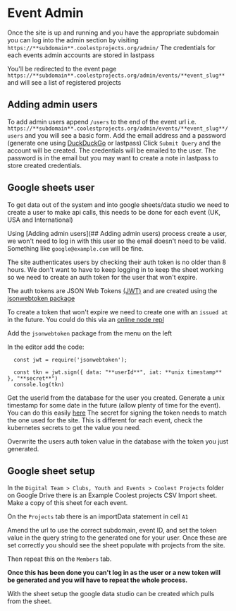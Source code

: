 # Event Admin

Once the site is up and running and you have the appropriate subdomain you can log into the admin section by visiting `https://**subdomain**.coolestprojects.org/admin/`
The credentials for each events admin accounts are stored in lastpass

You'll be redirected to the event page `https://**subdomain**.coolestprojects.org/admin/events/**event_slug**` and will see a list of registered projects

## Adding admin users

To add admin users append `/users` to the end of the event url i.e. `https://**subdomain**.coolestprojects.org/admin/events/**event_slug**/users` and you will see a basic form.
Add the email address and a password (generate one using [DuckDuckGo](https://duckduckgo.com/?q=random+passphrase&atb=v147-1&ia=answer) or lastpass)
Click `Submit Query` and the account will be created.
The credentials will be emailed to the user. The password is in the email but you may want to create a note in lastpass to store created credentials.

## Google sheets user

To get data out of the system and into google sheets/data studio we need to create a user to make api calls, this needs to be done for each event (UK, USA and International)

Using [Adding admin users](## Adding admin users) process create a user, we won't need to log in with this user so the email doesn't need to be valid.
Something like `google@example.com` will be fine.

The site authenticates users by checking their auth token is no older than 8 hours. We don't want to have to keep logging in to keep the sheet working so we need to create an auth token for the user that won't expire.

The auth tokens are JSON Web Tokens [(JWT)](https://jwt.io/introduction/) and are created using the [jsonwebtoken package](https://github.com/auth0/node-jsonwebtoken)

To create a token that won't expire we need to create one with an `issued at` in the future.
You could do this via an [online node repl](https://repl.it/languages/Nodejs)

Add the `jsonwebtoken` package from the menu on the left

In the editor add the code:

```
  const jwt = require('jsonwebtoken');

  const tkn = jwt.sign({ data: "**userId**", iat: **unix timestamp** }, "**secret**")
  console.log(tkn)
```

Get the userId from the database for the user you created.
Generate a unix timestamp for some date in the future (allow plenty of time for the event). You can do this easily [here](https://coderstoolbox.net/unixtimestamp/)
The secret for signing the token needs to match the one used for the site. This is different for each event, check the kubernetes secrets to get the value you need.

Overwrite the users auth token value in the database with the token you just generated.

## Google sheet setup

In the `Digital Team > Clubs, Youth and Events > Coolest Projects` folder on Google Drive there is an Example Coolest projects CSV Import sheet.
Make a copy of this sheet for each event.

On the `Projects` tab there is an importData statement in cell `A1`

Amend the url to use the correct subdomain, event ID, and set the token value in the query string to the generated one for your user.
Once these are set correctly you should see the sheet populate with projects from the site.

Then repeat this on the `Members` tab.

**Once this has been done you can't log in as the user or a new token will be generated and you will have to repeat the whole process.**

With the sheet setup the google data studio can be created which pulls from the sheet.
